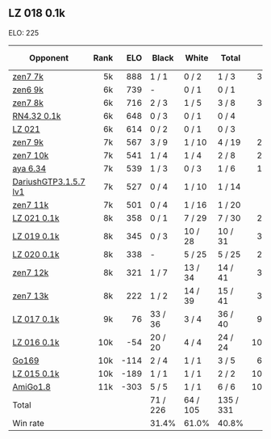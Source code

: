 ## LZ 018 0.1k ##

ELO: 225

Opponent | Rank | ELO | Black | White | Total | Win rate
---------|-----:|----:|-------|-------|-------|-------:
[zen7 7k](zen7%207k.md) | 5k | 888 | 1 / 1 | 0 / 2 | 1 / 3 | 33.3%
[zen6 9k](zen6%209k.md) | 6k | 739 | - | 0 / 1 | 0 / 1 | 0.0%
[zen7 8k](zen7%208k.md) | 6k | 716 | 2 / 3 | 1 / 5 | 3 / 8 | 37.5%
[RN4.32 0.1k](RN4.32%200.1k.md) | 6k | 648 | 0 / 3 | 0 / 1 | 0 / 4 | 0.0%
[LZ 021](LZ%20021.md) | 6k | 614 | 0 / 2 | 0 / 1 | 0 / 3 | 0.0%
[zen7 9k](zen7%209k.md) | 7k | 567 | 3 / 9 | 1 / 10 | 4 / 19 | 21.1%
[zen7 10k](zen7%2010k.md) | 7k | 541 | 1 / 4 | 1 / 4 | 2 / 8 | 25.0%
[aya 6.34](aya%206.34.md) | 7k | 539 | 1 / 3 | 0 / 3 | 1 / 6 | 16.7%
[DariushGTP3.1.5.7 lv1](DariushGTP3.1.5.7%20lv1.md) | 7k | 527 | 0 / 4 | 1 / 10 | 1 / 14 | 7.1%
[zen7 11k](zen7%2011k.md) | 7k | 501 | 0 / 4 | 1 / 16 | 1 / 20 | 5.0%
[LZ 021 0.1k](LZ%20021%200.1k.md) | 8k | 358 | 0 / 1 | 7 / 29 | 7 / 30 | 23.3%
[LZ 019 0.1k](LZ%20019%200.1k.md) | 8k | 345 | 0 / 3 | 10 / 28 | 10 / 31 | 32.3%
[LZ 020 0.1k](LZ%20020%200.1k.md) | 8k | 338 | - | 5 / 25 | 5 / 25 | 20.0%
[zen7 12k](zen7%2012k.md) | 8k | 321 | 1 / 7 | 13 / 34 | 14 / 41 | 34.1%
[zen7 13k](zen7%2013k.md) | 8k | 222 | 1 / 2 | 14 / 39 | 15 / 41 | 36.6%
[LZ 017 0.1k](LZ%20017%200.1k.md) | 9k | 76 | 33 / 36 | 3 / 4 | 36 / 40 | 90.0%
[LZ 016 0.1k](LZ%20016%200.1k.md) | 10k | -54 | 20 / 20 | 4 / 4 | 24 / 24 | 100.0%
[Go169](Go169.md) | 10k | -114 | 2 / 4 | 1 / 1 | 3 / 5 | 60.0%
[LZ 015 0.1k](LZ%20015%200.1k.md) | 10k | -189 | 1 / 1 | 1 / 1 | 2 / 2 | 100.0%
[AmiGo1.8](AmiGo1.8.md) | 11k | -303 | 5 / 5 | 1 / 1 | 6 / 6 | 100.0%
Total | | | 71 / 226 | 64 / 105 | 135 / 331 | 
Win rate| | | 31.4% | 61.0% | 40.8% | 
